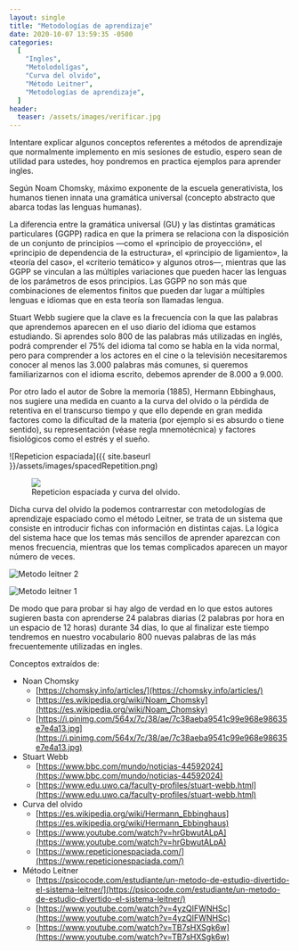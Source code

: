 ```yaml
---
layout: single
title: "Metodologías de aprendizaje"
date: 2020-10-07 13:59:35 -0500
categories:
  [
    "Ingles",
    "Metolodolígas",
    "Curva del olvido",
    "Método Leitner",
    "Metodologías de aprendizaje",
  ]
header:
  teaser: /assets/images/verificar.jpg
---
```


Intentare explicar algunos conceptos referentes a métodos de aprendizaje que normalmente implemento en mis sesiones de estudio, espero sean de utilidad para ustedes, hoy pondremos en practica ejemplos para aprender ingles.

Según Noam Chomsky, máximo exponente de la escuela generativista, los humanos tienen innata una gramática universal (concepto abstracto que abarca todas las lenguas humanas).

La diferencia entre la gramática universal (GU) y las distintas gramáticas particulares (GGPP) radica en que la primera se relaciona con la disposición de un conjunto de principios ―como el «principio de proyección», el «principio de dependencia de la estructura», el «principio de ligamiento», la «teoría del caso», el «criterio temático» y algunos otros―, mientras que las GGPP se vinculan a las múltiples variaciones que pueden hacer las lenguas de los parámetros de esos principios. Las GGPP no son más que combinaciones de elementos finitos que pueden dar lugar a múltiples lenguas e idiomas que en esta teoría son llamadas lengua.

Stuart Webb sugiere que la clave es la frecuencia con la que las palabras que aprendemos aparecen en el uso diario del idioma que estamos estudiando. Si aprendes solo 800 de las palabras más utilizadas en inglés, podrá comprender el 75% del idioma tal como se habla en la vida normal, pero para comprender a los actores en el cine o la televisión necesitaremos conocer al menos las 3.000 palabras más comunes, si queremos familiarizarnos con el idioma escrito, debemos aprender de 8.000 a 9.000.

Por otro lado el autor de Sobre la memoria (1885), Hermann Ebbinghaus, nos sugiere una medida en cuanto a la curva del olvido o la pérdida de retentiva en el transcurso tiempo y que ello depende en gran medida factores como la dificultad de la materia (por ejemplo si es absurdo o tiene sentido), su representación (véase regla mnemotécnica) y factores fisiológicos como el estrés y el sueño.

![Repeticion espaciada]({{ site.baseurl }}/assets/images/spacedRepetition.png)

<figure >
    <a href="{{ site.baseurl }}/assets/images/spacedRepetition.png"><img src="{{ site.baseurl }}/assets/images/spacedRepetition.png"></a>
    <figcaption>Repeticion espaciada y curva del olvido.</figcaption>
</figure>

Dicha curva del olvido la podemos contrarrestar con metodologías de aprendizaje espaciado como el método Leitner, se trata de un sistema que consiste en introducir fichas con información en distintas cajas. La lógica del sistema hace que los temas más sencillos de aprender aparezcan con menos frecuencia, mientras que los temas complicados aparecen un mayor número de veces.

![Metodo leitner 2]({{site.url}}{{site.baseurl}}/assets/images/metodoLeitner1.jpg)

![Metodo leitner 1]({{site.url}}{{site.baseurl}}/assets/images/metodoLeitner2.png)

De modo que para probar si hay algo de verdad en lo que estos autores sugieren basta con aprenderse 24 palabras diarias (2 palabras por hora en un espacio de 12 horas) durante 34 días, lo que al finalizar este tiempo tendremos en nuestro vocabulario 800 nuevas palabras de las más frecuentemente utilizadas en ingles.

Conceptos extraídos de:

- Noan Chomsky
  - [https://chomsky.info/articles/](https://chomsky.info/articles/)
  - [https://es.wikipedia.org/wiki/Noam_Chomsky](https://es.wikipedia.org/wiki/Noam_Chomsky)
  - [https://i.pinimg.com/564x/7c/38/ae/7c38aeba9541c99e968e98635e7e4a13.jpg](https://i.pinimg.com/564x/7c/38/ae/7c38aeba9541c99e968e98635e7e4a13.jpg)
- Stuart Webb
  - [https://www.bbc.com/mundo/noticias-44592024](https://www.bbc.com/mundo/noticias-44592024)
  - [https://www.edu.uwo.ca/faculty-profiles/stuart-webb.html](https://www.edu.uwo.ca/faculty-profiles/stuart-webb.html)
- Curva del olvido
  - [https://es.wikipedia.org/wiki/Hermann_Ebbinghaus](https://es.wikipedia.org/wiki/Hermann_Ebbinghaus)
  - [https://www.youtube.com/watch?v=hrGbwutALpA](https://www.youtube.com/watch?v=hrGbwutALpA)
  - [https://www.repeticionespaciada.com/](https://www.repeticionespaciada.com/)
- Método Leitner
  - [https://psicocode.com/estudiante/un-metodo-de-estudio-divertido-el-sistema-leitner/](https://psicocode.com/estudiante/un-metodo-de-estudio-divertido-el-sistema-leitner/)
  - [https://www.youtube.com/watch?v=4yzQIFWNHSc](https://www.youtube.com/watch?v=4yzQIFWNHSc)
  - [https://www.youtube.com/watch?v=TB7sHXSgk6w](https://www.youtube.com/watch?v=TB7sHXSgk6w)
